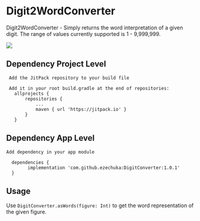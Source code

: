 # Digit2WordConverter
Digit2WordConverter - Simply returns the word interpretation of a given digit. 
The range of values currently supported is 1 - 9,999,999.

[![](https://jitpack.io/v/ezechuka/Digit2WordConverter.svg)](https://jitpack.io/#ezechuka/Digit2WordConverter)

## Dependency Project Level
     Add the JitPack repository to your build file

     Add it in your root build.gradle at the end of repositories:
       allprojects {
           repositories {
               ...
               maven { url 'https://jitpack.io' }
           }
       }
  
## Dependency App Level
    Add dependency in your app module

	  dependencies {
	        implementation 'com.github.ezechuka:DigitConverter:1.0.1'
	  }

      
## Usage
Use `DigitConverter.asWords(figure: Int)` to get the word representation of the given figure.
